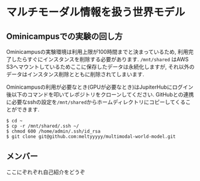 # マルチモーダル情報を扱う世界モデル

## Ominicampusでの実験の回し方

Ominicampusの実験環境は利用上限が100時間までと決まっているため, 利用完了したらすぐにインスタンスを削除する必要があります.
`/mnt/shared` はAWS S3へマウントしているためここに保存したデータは永続化しますが, それ以外のデータはインスタンス削除とともに削除されてしまいます.

Ominicampusの利用が必要なとき(GPUが必要なとき)はJupiterHubにログイン後以下のコマンドを叩いてレポジトリをクローンしてください.
GitHubとの連携に必要なsshの設定を`/mnt/shared`からホームディレクトリにコピーしてくることができます.

```
$ cd ~
$ cp -r /mnt/shared/.ssh ~/
$ chmod 600 /home/admin/.ssh/id_rsa
$ git clone git@github.com:meltyyyyy/multimodal-world-model.git
```

## メンバー

ここにぞれぞれ自己紹介をどうぞ

